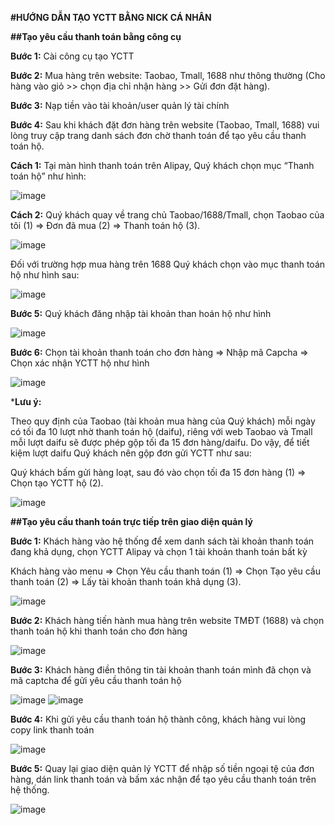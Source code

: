 
**#HƯỚNG DẪN TẠO YCTT BẰNG NICK CÁ NHÂN**

**##Tạo yêu cầu thanh toán bằng công cụ**

**Bước 1:** Cài công cụ tạo YCTT

**Bước 2:** Mua hàng trên website: Taobao, Tmall, 1688 như thông thường (Cho hàng vào giỏ >> chọn địa chỉ nhận hàng >> Gửi đơn đặt hàng).

**Bước 3:** Nạp tiền vào tài khoản/user quản lý tài chính 

**Bước 4:** Sau khi khách đặt đơn hàng trên website (Taobao, Tmall, 1688) vui lòng truy cập trang danh sách đơn chờ thanh toán để tạo yêu cầu thanh toán hộ.

  **Cách 1:** Tại màn hình thanh toán trên Alipay, Quý khách chọn mục “Thanh toán hộ” như hình:
  
 ![image](https://user-images.githubusercontent.com/85599407/185877864-ba3bde84-f513-4180-8d79-347683fc4e38.png)
  
  **Cách 2:** Quý khách quay về trang chủ Taobao/1688/Tmall, chọn Taobao của tôi (1) => Đơn đã mua (2) => Thanh toán hộ (3).
  
 ![image](https://user-images.githubusercontent.com/85599407/185878048-d1e152ab-ce2a-47b6-9f2f-8d06956676a2.png)
  
  Đối với trường hợp mua hàng trên 1688 Quý khách chọn vào mục thanh toán hộ như hình sau:
  
![image](https://user-images.githubusercontent.com/85599407/185878194-39d08bcd-d1a8-4cc5-8aa3-e77f630efc59.png)

**Bước 5:** Quý khách đăng nhập tài khoản than hoán hộ như hình

![image](https://user-images.githubusercontent.com/85599407/185878293-e9001b9f-ce38-49c8-a24c-a3c3e90d0526.png)

**Bước 6:** Chọn tài khoản thanh toán cho đơn hàng => Nhập mã Capcha => Chọn xác nhận YCTT hộ như hình

![image](https://user-images.githubusercontent.com/85599407/185878476-2515dad1-69a3-4292-8db4-1434da5c9c1a.png)

***Lưu ý:** 

Theo quy định của Taobao (tài khoản mua hàng của Quý khách) mỗi ngày có tối đa 10 lượt nhờ thanh toán hộ (daifu), riêng với web Taobao và Tmall mỗi lượt daifu sẽ được phép gộp tối đa 15 đơn hàng/daifu. Do vậy, để tiết kiệm lượt daifu Quý khách nên gộp đơn gửi YCTT như sau:

Quý khách bấm gửi hàng loạt, sau đó vào chọn tối đa 15 đơn hàng (1) => Chọn tạo YCTT hộ (2).

![image](https://user-images.githubusercontent.com/85599407/185878591-d4859c4d-4a6c-4fcd-877b-dc5185ab3baf.png)


**##Tạo yêu cầu thanh toán trực tiếp trên giao diện quản lý**

**Bước 1:** Khách hàng vào hệ thống để xem danh sách tài khoản thanh toán đang khả dụng, chọn YCTT Alipay và chọn 1 tài khoản thanh toán bất kỳ

Khách hàng vào menu => Chọn Yêu cầu thanh toán (1) => Chọn Tạo yêu cầu thanh toán (2) => Lấy tài khoản thanh toán khả dụng (3).

![image](https://user-images.githubusercontent.com/85599407/185870576-c08d821b-9336-4ce2-9ecd-39ba020b15ad.png)

**Bước 2:** Khách hàng tiến hành mua hàng trên website TMĐT (1688) và chọn thanh toán hộ khi thanh toán cho đơn hàng

![image](https://user-images.githubusercontent.com/85599407/185870830-4b9129cb-7d96-4e21-97ad-1ac035a965b7.png)

**Bước 3:** Khách hàng điền thông tin tài khoản thanh toán mình đã chọn và mã captcha để gửi yêu cầu thanh toán hộ

![image](https://user-images.githubusercontent.com/85599407/185870925-83450355-b0ea-4f47-9b8d-ee8c8d187dbc.png)
![image](https://user-images.githubusercontent.com/85599407/185871190-1c656f88-7015-4c9b-923a-e69702b556c3.png)

**Bước 4:** Khi gửi yêu cầu thanh toán hộ thành công, khách hàng vui lòng copy link thanh toán

![image](https://user-images.githubusercontent.com/85599407/185871564-58563c9c-5200-4e30-ba92-d55b90c78b3c.png)

**Bước 5:** Quay lại giao diện quản lý YCTT để nhập số tiền ngoại tệ của đơn hàng, dán link thanh toán và bấm xác nhận để tạo yêu cầu thanh toán trên hệ thống.

![image](https://user-images.githubusercontent.com/85599407/185872045-629d9f7c-d583-47a2-a561-7390b67b8e66.png)

